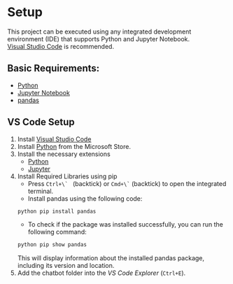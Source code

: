 # Setup
This project can be executed using any integrated development environment (IDE) that supports Python and Jupyter Notebook. \
[Visual Studio Code](https://code.visualstudio.com/) is recommended.

## Basic Requirements:
- [Python](https://www.python.org/downloads/)
- [Jupyter Notebook](https://jupyter.org/)
- [pandas](https://pandas.pydata.org/)

## VS Code Setup
1. Install [Visual Studio Code](https://code.visualstudio.com/Download)
2. Install [Python](https://apps.microsoft.com/search/publisher?name=Python+Software+Foundation) from the Microsoft Store.
3. Install the necessary extensions
   - [Python](https://marketplace.visualstudio.com/items?itemName=ms-python.python)
   - [Jupyter](https://marketplace.visualstudio.com/items?itemName=ms-toolsai.jupyter)
4. Install Required Libraries using pip
   - Press ``Ctrl+\` `` (backtick) or `` Cmd+\` `` (backtick) to open the integrated terminal.
   - Install pandas using the following code:
   ```bash
   python pip install pandas
   ```
   - To check if the package was installed successfully, you can run the following command:
   ```bash
   python pip show pandas
   ```
   This will display information about the installed pandas package, including its version and location.
5. Add the chatbot folder into the _VS Code Explorer_ (`Ctrl+E`).